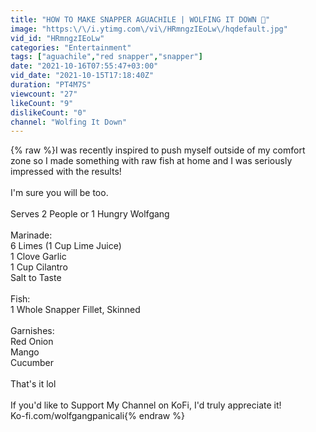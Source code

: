 ```yaml
---
title: "HOW TO MAKE SNAPPER AGUACHILE | WOLFING IT DOWN 👹"
image: "https:\/\/i.ytimg.com\/vi\/HRmngzIEoLw\/hqdefault.jpg"
vid_id: "HRmngzIEoLw"
categories: "Entertainment"
tags: ["aguachile","red snapper","snapper"]
date: "2021-10-16T07:55:47+03:00"
vid_date: "2021-10-15T17:18:40Z"
duration: "PT4M7S"
viewcount: "27"
likeCount: "9"
dislikeCount: "0"
channel: "Wolfing It Down"
---
```

{% raw %}I was recently inspired to push myself outside of my comfort zone so I made something with raw fish at home and I was seriously impressed with the results!<br /><br />I'm sure you will be too. <br /><br />Serves 2 People or 1 Hungry Wolfgang<br /><br />Marinade: <br />6 Limes (1 Cup Lime Juice) <br />1 Clove Garlic<br />1 Cup Cilantro <br />Salt to Taste<br /><br />Fish: <br />1 Whole Snapper Fillet, Skinned<br /><br />Garnishes:<br />Red Onion<br />Mango <br />Cucumber<br /><br />That's it lol<br /><br />If you'd like to Support My Channel on KoFi, I'd truly appreciate it!<br />Ko-fi.com/wolfgangpanicali{% endraw %}

